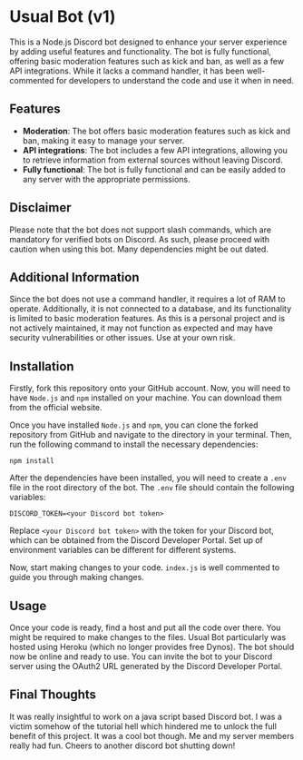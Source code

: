 # Usual Bot (v1)
This is a Node.js Discord bot designed to enhance your server experience by adding useful features and functionality. The bot is fully functional, offering basic moderation features such as kick and ban, as well as a few API integrations. While it lacks a command handler, it has been well-commented for developers to understand the code and use it when in need.

## Features
- **Moderation**: The bot offers basic moderation features such as kick and ban, making it easy to manage your server.
- **API integrations**: The bot includes a few API integrations, allowing you to retrieve information from external sources without leaving Discord.
- **Fully functional**: The bot is fully functional and can be easily added to any server with the appropriate permissions.

## Disclaimer
Please note that the bot does not support slash commands, which are mandatory for verified bots on Discord. As such, please proceed with caution when using this bot. Many dependencies might be out dated.

## Additional Information
Since the bot does not use a command handler, it requires a lot of RAM to operate. Additionally, it is not connected to a database, and its functionality is limited to basic moderation features. As this is a personal project and is not actively maintained, it may not function as expected and may have security vulnerabilities or other issues. Use at your own risk.

## Installation
Firstly, fork this repository onto your GitHub account. Now, you will need to have `Node.js` and `npm` installed on your machine. You can download them from the official website.

Once you have installed `Node.js` and `npm`, you can clone the forked repository from GitHub and navigate to the directory in your terminal. Then, run the following command to install the necessary dependencies:
```
npm install
```

After the dependencies have been installed, you will need to create a `.env` file in the root directory of the bot. The `.env` file should contain the following variables:
```
DISCORD_TOKEN=<your Discord bot token>
```
Replace `<your Discord bot token>` with the token for your Discord bot, which can be obtained from the Discord Developer Portal. Set up of environment variables can be different for different systems.

Now, start making changes to your code. `index.js` is well commented to guide you through making changes.

## Usage
Once your code is ready, find a host and put all the code over there. You might be required to make changes to the files. Usual Bot particularly was hosted using Heroku (which no longer provides free Dynos). The bot should now be online and ready to use. You can invite the bot to your Discord server using the OAuth2 URL generated by the Discord Developer Portal.

## Final Thoughts
It was really insightful to work on a java script based Discord bot. I was a victim somehow of the tutorial hell which hindered me to unlock the full benefit of this project. It was a cool bot though. Me and my server members really had fun. Cheers to another discord bot shutting down!
